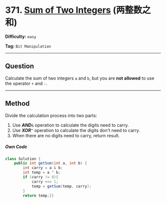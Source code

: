 # 371. [Sum of Two Integers][STI] (两整数之和)

[STI]: https://leetcode-cn.com/problems/sum-of-two-integers/

**Difficulty:** `easy`

**Tag:** `Bit Manipulation`

------

## Question

Calculate the sum of two integers `a` and `b`, but you are **not allowed** to use the operator `+` and `-`.

------

## Method

Divide the calculation process into two parts:

1. Use ***AND***`&` operation to calculate the digits need to carry.
2. Use ***XOR***`^` operation to calculate the digits don't need to carry.
3. When there are no digits need to carry, return result.

##### Own Code

```java
class Solution {
    public int getSum(int a, int b) {
        int carry = a & b;
        int temp = a ^ b;
        if (carry != 0){
            carry <<= 1;
            temp = getSum(temp, carry);
        }
        return temp;}}
```

